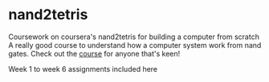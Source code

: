 # nand2tetris
Coursework on coursera's nand2tetris for building a computer from scratch
A really good course to understand how a computer system work from nand gates. Check out the [course](https://www.coursera.org/learn/build-a-computer) for anyone that's keen! 

Week 1 to week 6 assignments included here
